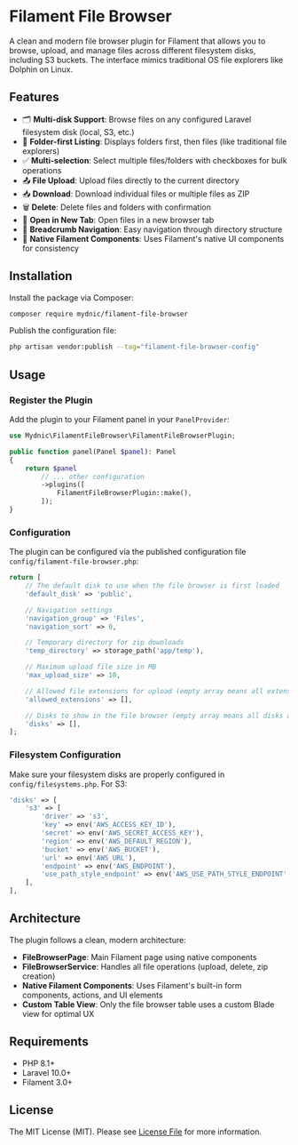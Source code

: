 # Filament File Browser

A clean and modern file browser plugin for Filament that allows you to browse, upload, and manage files across different filesystem disks, including S3 buckets. The interface mimics traditional OS file explorers like Dolphin on Linux.

## Features

- 🗂️ **Multi-disk Support**: Browse files on any configured Laravel filesystem disk (local, S3, etc.)
- 📁 **Folder-first Listing**: Displays folders first, then files (like traditional file explorers)
- ✅ **Multi-selection**: Select multiple files/folders with checkboxes for bulk operations
- 📤 **File Upload**: Upload files directly to the current directory
- 📥 **Download**: Download individual files or multiple files as ZIP
- 🗑️ **Delete**: Delete files and folders with confirmation
- 🔗 **Open in New Tab**: Open files in a new browser tab
- 🧭 **Breadcrumb Navigation**: Easy navigation through directory structure
- 🎨 **Native Filament Components**: Uses Filament's native UI components for consistency

## Installation

Install the package via Composer:

```bash
composer require mydnic/filament-file-browser
```

Publish the configuration file:

```bash
php artisan vendor:publish --tag="filament-file-browser-config"
```

## Usage

### Register the Plugin

Add the plugin to your Filament panel in your `PanelProvider`:

```php
use Mydnic\FilamentFileBrowser\FilamentFileBrowserPlugin;

public function panel(Panel $panel): Panel
{
    return $panel
        // ... other configuration
        ->plugins([
            FilamentFileBrowserPlugin::make(),
        ]);
}
```

### Configuration

The plugin can be configured via the published configuration file `config/filament-file-browser.php`:

```php
return [
    // The default disk to use when the file browser is first loaded
    'default_disk' => 'public',

    // Navigation settings
    'navigation_group' => 'Files',
    'navigation_sort' => 0,

    // Temporary directory for zip downloads
    'temp_directory' => storage_path('app/temp'),

    // Maximum upload file size in MB
    'max_upload_size' => 10,

    // Allowed file extensions for upload (empty array means all extensions are allowed)
    'allowed_extensions' => [],

    // Disks to show in the file browser (empty array means all disks are shown)
    'disks' => [],
];
```

### Filesystem Configuration

Make sure your filesystem disks are properly configured in `config/filesystems.php`. For S3:

```php
'disks' => [
    's3' => [
        'driver' => 's3',
        'key' => env('AWS_ACCESS_KEY_ID'),
        'secret' => env('AWS_SECRET_ACCESS_KEY'),
        'region' => env('AWS_DEFAULT_REGION'),
        'bucket' => env('AWS_BUCKET'),
        'url' => env('AWS_URL'),
        'endpoint' => env('AWS_ENDPOINT'),
        'use_path_style_endpoint' => env('AWS_USE_PATH_STYLE_ENDPOINT', false),
    ],
],
```

## Architecture

The plugin follows a clean, modern architecture:

- **FileBrowserPage**: Main Filament page using native components
- **FileBrowserService**: Handles all file operations (upload, delete, zip creation)
- **Native Filament Components**: Uses Filament's built-in form components, actions, and UI elements
- **Custom Table View**: Only the file browser table uses a custom Blade view for optimal UX

## Requirements

- PHP 8.1+
- Laravel 10.0+
- Filament 3.0+

## License

The MIT License (MIT). Please see [License File](LICENSE.md) for more information.
